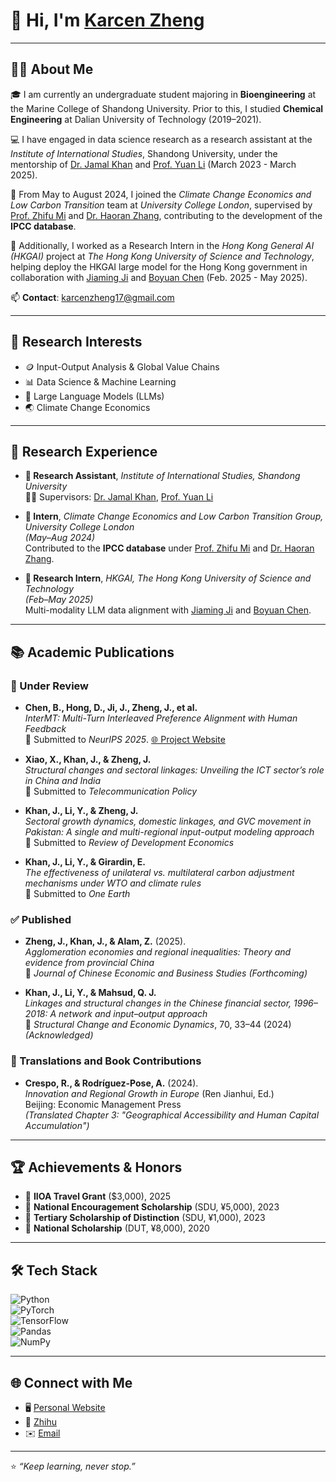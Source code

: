 # 👋 Hi, I'm [Karcen Zheng](https://karcen.github.io/zhengjiacheng.github.io/)

---

## 🧑‍🎓 About Me

🎓 I am currently an undergraduate student majoring in **Bioengineering** at the Marine College of Shandong University. Prior to this, I studied **Chemical Engineering** at Dalian University of Technology (2019–2021).  

💻 I have engaged in data science research as a research assistant at the *Institute of International Studies*, Shandong University, under the mentorship of [Dr. Jamal Khan](https://iis.wh.sdu.edu.cn/info/1216/2395.htm) and [Prof. Yuan Li](https://esnea.wh.sdu.edu.cn/info/1024/1208.htm) (March 2023 - March 2025).  

🌱 From May to August 2024, I joined the *Climate Change Economics and Low Carbon Transition* team at *University College London*, supervised by [Prof. Zhifu Mi](https://www.ucl.ac.uk/bartlett/construction/people/dr-zhifu-mi) and [Dr. Haoran Zhang](https://orcid.org/0000-0002-8751-5407), contributing to the development of the **IPCC database**.  

🤖 Additionally, I worked as a Research Intern in the *Hong Kong General AI (HKGAI)* project at *The Hong Kong University of Science and Technology*, helping deploy the HKGAI large model for the Hong Kong government in collaboration with [Jiaming Ji](https://jijiaming.com/) and [Boyuan Chen](https://cby-pku.github.io/) (Feb. 2025 - May 2025).  

📫 **Contact**: [karcenzheng17@gmail.com](mailto:karcenzheng17@gmail.com)

---

## 🔬 Research Interests

- 🪙 Input-Output Analysis & Global Value Chains
- 📊 Data Science & Machine Learning
- 🧠 Large Language Models (LLMs)
- 🌏 Climate Change Economics

---

## 🧪 Research Experience

- **🔬 Research Assistant**, *Institute of International Studies, Shandong University*  
  🧑‍🏫 Supervisors: [Dr. Jamal Khan](https://iis.wh.sdu.edu.cn/info/1216/2395.htm), [Prof. Yuan Li](https://esnea.wh.sdu.edu.cn/info/1024/1208.htm)

- **🌱 Intern**, *Climate Change Economics and Low Carbon Transition Group, University College London*  
  *(May–Aug 2024)*  
  Contributed to the **IPCC database** under [Prof. Zhifu Mi](https://www.ucl.ac.uk/bartlett/construction/people/dr-zhifu-mi) and [Dr. Haoran Zhang](https://orcid.org/0000-0002-8751-5407).

- **🤖 Research Intern**, *HKGAI, The Hong Kong University of Science and Technology*  
  *(Feb–May 2025)*  
  Multi-modality LLM data alignment with [Jiaming Ji](https://jijiaming.com/) and [Boyuan Chen](https://cby-pku.github.io/).

---

## 📚 Academic Publications

### 📝 Under Review

- **Chen, B., Hong, D., Ji, J., Zheng, J., et al.**  
  *InterMT: Multi-Turn Interleaved Preference Alignment with Human Feedback*  
  🔗 Submitted to *NeurIPS 2025*. [🌐 Project Website](https://pku-intermt.github.io)

- **Xiao, X., Khan, J., & Zheng, J.**  
  *Structural changes and sectoral linkages: Unveiling the ICT sector’s role in China and India*  
  📝 Submitted to *Telecommunication Policy*

- **Khan, J., Li, Y., & Zheng, J.**  
  *Sectoral growth dynamics, domestic linkages, and GVC movement in Pakistan: A single and multi-regional input-output modeling approach*  
  📝 Submitted to *Review of Development Economics*

- **Khan, J., Li, Y., & Girardin, E.**  
  *The effectiveness of unilateral vs. multilateral carbon adjustment mechanisms under WTO and climate rules*  
  📝 Submitted to *One Earth*  

### ✅ Published

- **Zheng, J., Khan, J., & Alam, Z.** (2025).  
  *Agglomeration economies and regional inequalities: Theory and evidence from provincial China*  
  📝 *Journal of Chinese Economic and Business Studies (Forthcoming)*

- **Khan, J., Li, Y., & Mahsud, Q. J.**  
  *Linkages and structural changes in the Chinese financial sector, 1996–2018: A network and input–output approach*  
  📖 *Structural Change and Economic Dynamics*, 70, 33–44 (2024)  
  *(Acknowledged)*  

### 📖 Translations and Book Contributions

- **Crespo, R., & Rodríguez-Pose, A.** (2024).  
  *Innovation and Regional Growth in Europe* (Ren Jianhui, Ed.)  
  Beijing: Economic Management Press  
  *(Translated Chapter 3: "Geographical Accessibility and Human Capital Accumulation")*

---

## 🏆 Achievements & Honors

- 🥇 **IIOA Travel Grant** ($3,000), 2025  
- 🥈 **National Encouragement Scholarship** (SDU, ¥5,000), 2023  
- 🥉 **Tertiary Scholarship of Distinction** (SDU, ¥1,000), 2023  
- 🏅 **National Scholarship** (DUT, ¥8,000), 2020  

---

## 🛠️ Tech Stack

![Python](https://img.shields.io/badge/-Python-black?style=flat-square&logo=python)  
![PyTorch](https://img.shields.io/badge/-PyTorch-black?style=flat-square&logo=pytorch)  
![TensorFlow](https://img.shields.io/badge/-TensorFlow-black?style=flat-square&logo=tensorflow)  
![Pandas](https://img.shields.io/badge/-Pandas-black?style=flat-square&logo=pandas)  
![NumPy](https://img.shields.io/badge/-NumPy-black?style=flat-square&logo=numpy)  

---

## 🌐 Connect with Me

- 🖥️ [Personal Website](https://karcen.github.io/zhengjiacheng.github.io/)  
- 📝 [Zhihu](https://www.zhihu.com/people/karcenzheng)  
- ✉️ [Email](mailto:karcenzheng17@gmail.com)

---

⭐ *“Keep learning, never stop.”*
